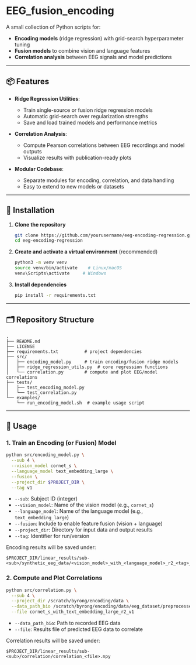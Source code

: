 # EEG_fusion_encoding

A small collection of Python scripts for:
- **Encoding models** (ridge regression) with grid-search hyperparameter tuning
- **Fusion models** to combine vision and language features
- **Correlation analysis** between EEG signals and model predictions

---

## 📦 Features

- **Ridge Regression Utilities**:
  - Train single-source or fusion ridge regression models
  - Automatic grid-search over regularization strengths
  - Save and load trained models and performance metrics

- **Correlation Analysis**:
  - Compute Pearson correlations between EEG recordings and model outputs
  - Visualize results with publication-ready plots

- **Modular Codebase**:
  - Separate modules for encoding, correlation, and data handling
  - Easy to extend to new models or datasets

---

## 🚀 Installation

1. **Clone the repository**

   ```bash
   git clone https://github.com/yourusername/eeg-encoding-regression.git
   cd eeg-encoding-regression
   ```

2. **Create and activate a virtual environment** (recommended)

   ```bash
   python3 -m venv venv
   source venv/bin/activate    # Linux/macOS
   venv\Scripts\activate     # Windows
   ```

3. **Install dependencies**

   ```bash
   pip install -r requirements.txt
   ```

---

## 🗂 Repository Structure

```text
.
├── README.md
├── LICENSE
├── requirements.txt          # project dependencies
├── src/
│   ├── encoding_model.py     # train encoding/fusion ridge models
│   ├── ridge_regression_utils.py  # core regression functions
│   └── correlation.py        # compute and plot EEG/model correlations
├── tests/
│   ├── test_encoding_model.py
│   └── test_correlation.py
└── examples/
    └── run_encoding_model.sh  # example usage script
```

---

## 🔧 Usage

### 1. Train an Encoding (or Fusion) Model

```bash
python src/encoding_model.py \
  --sub 4 \
  --vision_model cornet_s \
  --language_model text_embedding_large \
  --fusion \
  --project_dir $PROJECT_DIR \
  --tag v1
```

- `--sub`: Subject ID (integer)
- `--vision_model`: Name of the vision model (e.g., `cornet_s`)
- `--language_model`: Name of the language model (e.g., `text_embedding_large`)
- `--fusion`: Include to enable feature fusion (vision + language)
- `--project_dir`: Directory for input data and output results
- `--tag`: Identifier for run/version

Encoding results will be saved under:
```
$PROJECT_DIR/linear_results/sub-<sub>/synthetic_eeg_data/<vision_model>_with_<language_model>_r2_<tag>_all.npy
```

### 2. Compute and Plot Correlations

```bash
python src/correlation.py \
  --sub 4 \
  --project_dir /scratch/byrong/encoding/data \
  --data_path_bio /scratch/byrong/encoding/data/eeg_dataset/preprocessed_eeg_data_v1 \
  --file cornet_s_with_text_embedding_large_r2_v1
```

- `--data_path_bio`: Path to recorded EEG data
- `--file`: Results file of predicted EEG data to correlate

Correlation results will be saved under:
```
$PROJECT_DIR/linear_results/sub-<sub>/correlation/correlation_<file>.npy
```
